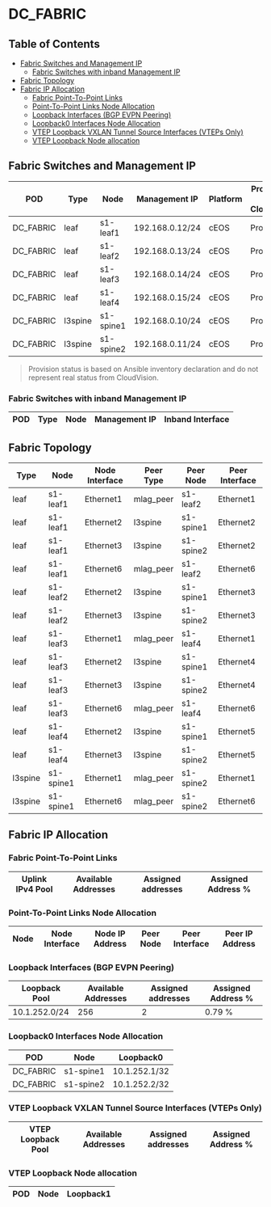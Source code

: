 # DC_FABRIC

## Table of Contents

- [Fabric Switches and Management IP](#fabric-switches-and-management-ip)
  - [Fabric Switches with inband Management IP](#fabric-switches-with-inband-management-ip)
- [Fabric Topology](#fabric-topology)
- [Fabric IP Allocation](#fabric-ip-allocation)
  - [Fabric Point-To-Point Links](#fabric-point-to-point-links)
  - [Point-To-Point Links Node Allocation](#point-to-point-links-node-allocation)
  - [Loopback Interfaces (BGP EVPN Peering)](#loopback-interfaces-bgp-evpn-peering)
  - [Loopback0 Interfaces Node Allocation](#loopback0-interfaces-node-allocation)
  - [VTEP Loopback VXLAN Tunnel Source Interfaces (VTEPs Only)](#vtep-loopback-vxlan-tunnel-source-interfaces-vteps-only)
  - [VTEP Loopback Node allocation](#vtep-loopback-node-allocation)

## Fabric Switches and Management IP

| POD | Type | Node | Management IP | Platform | Provisioned in CloudVision | Serial Number |
| --- | ---- | ---- | ------------- | -------- | -------------------------- | ------------- |
| DC_FABRIC | leaf | s1-leaf1 | 192.168.0.12/24 | cEOS | Provisioned | - |
| DC_FABRIC | leaf | s1-leaf2 | 192.168.0.13/24 | cEOS | Provisioned | - |
| DC_FABRIC | leaf | s1-leaf3 | 192.168.0.14/24 | cEOS | Provisioned | - |
| DC_FABRIC | leaf | s1-leaf4 | 192.168.0.15/24 | cEOS | Provisioned | - |
| DC_FABRIC | l3spine | s1-spine1 | 192.168.0.10/24 | cEOS | Provisioned | - |
| DC_FABRIC | l3spine | s1-spine2 | 192.168.0.11/24 | cEOS | Provisioned | - |

> Provision status is based on Ansible inventory declaration and do not represent real status from CloudVision.

### Fabric Switches with inband Management IP

| POD | Type | Node | Management IP | Inband Interface |
| --- | ---- | ---- | ------------- | ---------------- |

## Fabric Topology

| Type | Node | Node Interface | Peer Type | Peer Node | Peer Interface |
| ---- | ---- | -------------- | --------- | ----------| -------------- |
| leaf | s1-leaf1 | Ethernet1 | mlag_peer | s1-leaf2 | Ethernet1 |
| leaf | s1-leaf1 | Ethernet2 | l3spine | s1-spine1 | Ethernet2 |
| leaf | s1-leaf1 | Ethernet3 | l3spine | s1-spine2 | Ethernet2 |
| leaf | s1-leaf1 | Ethernet6 | mlag_peer | s1-leaf2 | Ethernet6 |
| leaf | s1-leaf2 | Ethernet2 | l3spine | s1-spine1 | Ethernet3 |
| leaf | s1-leaf2 | Ethernet3 | l3spine | s1-spine2 | Ethernet3 |
| leaf | s1-leaf3 | Ethernet1 | mlag_peer | s1-leaf4 | Ethernet1 |
| leaf | s1-leaf3 | Ethernet2 | l3spine | s1-spine1 | Ethernet4 |
| leaf | s1-leaf3 | Ethernet3 | l3spine | s1-spine2 | Ethernet4 |
| leaf | s1-leaf3 | Ethernet6 | mlag_peer | s1-leaf4 | Ethernet6 |
| leaf | s1-leaf4 | Ethernet2 | l3spine | s1-spine1 | Ethernet5 |
| leaf | s1-leaf4 | Ethernet3 | l3spine | s1-spine2 | Ethernet5 |
| l3spine | s1-spine1 | Ethernet1 | mlag_peer | s1-spine2 | Ethernet1 |
| l3spine | s1-spine1 | Ethernet6 | mlag_peer | s1-spine2 | Ethernet6 |

## Fabric IP Allocation

### Fabric Point-To-Point Links

| Uplink IPv4 Pool | Available Addresses | Assigned addresses | Assigned Address % |
| ---------------- | ------------------- | ------------------ | ------------------ |

### Point-To-Point Links Node Allocation

| Node | Node Interface | Node IP Address | Peer Node | Peer Interface | Peer IP Address |
| ---- | -------------- | --------------- | --------- | -------------- | --------------- |

### Loopback Interfaces (BGP EVPN Peering)

| Loopback Pool | Available Addresses | Assigned addresses | Assigned Address % |
| ------------- | ------------------- | ------------------ | ------------------ |
| 10.1.252.0/24 | 256 | 2 | 0.79 % |

### Loopback0 Interfaces Node Allocation

| POD | Node | Loopback0 |
| --- | ---- | --------- |
| DC_FABRIC | s1-spine1 | 10.1.252.1/32 |
| DC_FABRIC | s1-spine2 | 10.1.252.2/32 |

### VTEP Loopback VXLAN Tunnel Source Interfaces (VTEPs Only)

| VTEP Loopback Pool | Available Addresses | Assigned addresses | Assigned Address % |
| --------------------- | ------------------- | ------------------ | ------------------ |

### VTEP Loopback Node allocation

| POD | Node | Loopback1 |
| --- | ---- | --------- |
